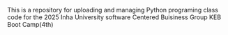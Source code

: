 This is a repository for uploading and managing Python programing class code for the 2025 Inha University software Centered Buisiness Group KEB Boot Camp(4th)
